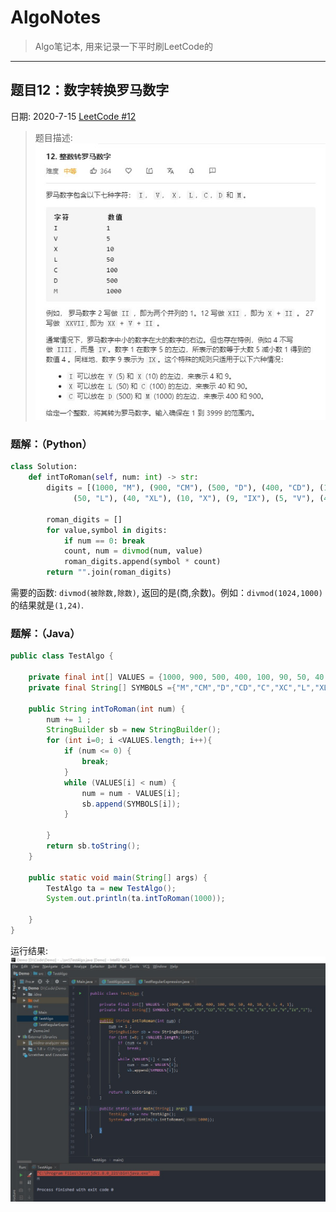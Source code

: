 # AlgoNotes

> Algo笔记本, 用来记录一下平时刷LeetCode的

----

## 题目12：数字转换罗马数字
日期: 2020-7-15 [LeetCode #12](https://leetcode-cn.com/problems/integer-to-roman/submissions/)

> 题目描述: ![ss](img/12-1.jpg)

### 题解：（Python）


```python
class Solution:
    def intToRoman(self, num: int) -> str:
        digits = [(1000, "M"), (900, "CM"), (500, "D"), (400, "CD"), (100, "C"), (90, "XC"), 
              (50, "L"), (40, "XL"), (10, "X"), (9, "IX"), (5, "V"), (4, "IV"), (1, "I")]
        
        roman_digits = []
        for value,symbol in digits:
            if num == 0: break
            count, num = divmod(num, value)
            roman_digits.append(symbol * count)
        return "".join(roman_digits)

```

需要的函数: `divmod(被除数,除数)`, 返回的是(商,余数)。例如：`divmod(1024,1000)`的结果就是`(1,24)`.

### 题解：（Java）

```java
public class TestAlgo {

    private final int[] VALUES = {1000, 900, 500, 400, 100, 90, 50, 40, 10, 9, 5, 4, 1};
    private final String[] SYMBOLS ={"M","CM","D","CD","C","XC","L","XL","X","IX","V","IV","I"};

    public String intToRoman(int num) {
        num += 1 ;
        StringBuilder sb = new StringBuilder();
        for (int i=0; i <VALUES.length; i++){
            if (num <= 0) {
                break;
            }
            while (VALUES[i] < num) {
                num = num - VALUES[i];
                sb.append(SYMBOLS[i]);
            }

        }
        return sb.toString();
    }

    public static void main(String[] args) {
        TestAlgo ta = new TestAlgo();
        System.out.println(ta.intToRoman(1000));

    }
}
```

运行结果:
![运行结果](img/12-2.jpg)


